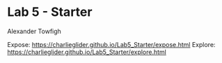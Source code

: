# Lab 5 - Starter

Alexander Towfigh

Expose: https://charlieglider.github.io/Lab5_Starter/expose.html
Explore: https://charlieglider.github.io/Lab5_Starter/explore.html
